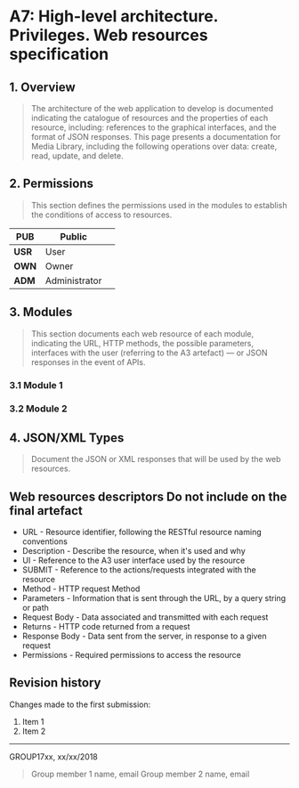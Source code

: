 # A7: High-level architecture. Privileges. Web resources specification
 
## 1. Overview
 
> The architecture of the web application to develop is documented indicating the catalogue of resources and the properties of each resource, including: references to the graphical interfaces, and the format of JSON responses. This page presents a documentation for Media Library, including the following operations over data: create, read, update, and delete.
 
## 2. Permissions
 
> This section defines the permissions used in the modules to establish the conditions of access to resources.

| __PUB__ | Public        |    |
| ------- | ------------- | -- |
| __USR__ | User          |    |
| __OWN__ | Owner         |    |
| __ADM__ | Administrator |    |
 
## 3. Modules
 
> This section documents each web resource of each module, indicating the URL, HTTP methods, the possible parameters, interfaces with the user (referring to the A3 artefact) — or JSON responses in the event of APIs.
 
### 3.1 Module 1
 
### 3.2 Module 2
 
## 4. JSON/XML Types
 
> Document the JSON or XML responses that will be used by the web resources.
 
## Web resources descriptors <note important>Do not include on the final artefact</note>
 
  * URL - Resource identifier, following the RESTful resource naming conventions 
  * Description - Describe the resource, when it's used and why
  * UI - Reference to the A3 user interface used by the resource
  * SUBMIT - Reference to the actions/requests integrated with the resource
  * Method - HTTP request Method
  * Parameters - Information that is sent through the URL, by a query string or path
  * Request Body - Data associated and transmitted with each request
  * Returns - HTTP code returned from a request
  * Response Body - Data sent from the server, in response to a given request
  * Permissions - Required permissions to access the resource
 
## Revision history
 
Changes made to the first submission:
1. Item 1
1. Item 2
 
***
 
GROUP17xx, xx/xx/2018
 
> Group member 1 name, email
> Group member 2 name, email
